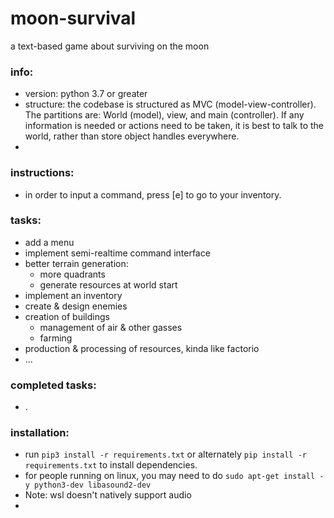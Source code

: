 # moon-survival
a text-based game about surviving on the moon

### info:
- version: python 3.7 or greater
- structure: the codebase is structured as MVC (model-view-controller). The partitions are: World (model), view, and main (controller). If any information is needed or actions need to be taken, it is best to talk to the world, rather than store object handles everywhere.
-

### instructions:
- in order to input a command, press \[e\] to go to your inventory.

### tasks:
- add a menu
- implement semi-realtime command interface
- better terrain generation:
  - more quadrants
  - generate resources at world start
- implement an inventory
- create & design enemies 
- creation of buildings
  - management of air & other gasses
  - farming
- production & processing of resources, kinda like factorio
- ...

### completed tasks:
- .

### installation:
- run `pip3 install -r requirements.txt` or alternately `pip install -r requirements.txt` to install dependencies.
- for people running on linux, you may need to do `sudo apt-get install -y python3-dev libasound2-dev`
- Note: wsl doesn't natively support audio
- 